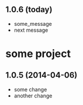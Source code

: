 ## 1.0.6 (today)

* some_message
* next message

# some project

## 1.0.5 (2014-04-06)

* some change
* another change

